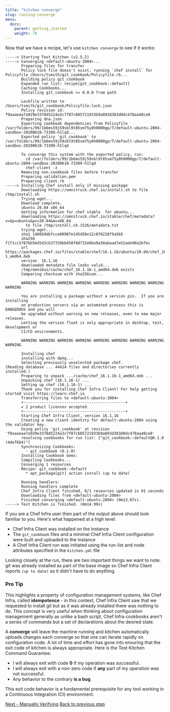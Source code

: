 ```yaml
---
title: "kitchen converge"
slug: running-converge
menu:
  docs:
    parent: getting_started
    weight: 70
---
```


Now that we have a recipe, let's use `kitchen converge` to see if it works:

~~~
-----> Starting Test Kitchen (v2.5.2)
-----> Converging <default-ubuntu-2004>...
       Preparing files for transfer
       Policy lock file doesn't exist, running `chef install` for Policyfile /Users/tsmith/git_cookbook/Policyfile.rb...
       Building policy git_cookbook
       Expanded run list: recipe[git_cookbook::default]
       Caching Cookbooks...
       Installing git_cookbook >= 0.0.0 from path

       Lockfile written to /Users/tsmith/git_cookbook/Policyfile.lock.json
       Policy revision id: f9aaaeaa7a929e3370d5224a3c7f07c605721933b9a893d383d0dc478aa48ce8
       Preparing dna.json
       Exporting cookbook dependencies from Policyfile /var/folders/99/1b6ms59j59sbl9t85sm75y8h0000gp/T/default-ubuntu-2004-sandbox-20200610-73309-h1lqd...
       Exported policy 'git_cookbook' to /var/folders/99/1b6ms59j59sbl9t85sm75y8h0000gp/T/default-ubuntu-2004-sandbox-20200610-73309-h1lqd

       To converge this system with the exported policy, run:
         cd /var/folders/99/1b6ms59j59sbl9t85sm75y8h0000gp/T/default-ubuntu-2004-sandbox-20200610-73309-h1lqd
         chef-client -z
       Removing non-cookbook files before transfer
       Preparing validation.pem
       Preparing client.rb
-----> Installing Chef install only if missing package
       Downloading https://omnitruck.chef.io/install.sh to file /tmp/install.sh
       Trying wget...
       Download complete.
       ubuntu 20.04 x86_64
       Getting information for chef stable  for ubuntu...
       downloading https://omnitruck.chef.io/stable/chef/metadata?v=&p=ubuntu&pv=20.04&m=x86_64
         to file /tmp/install.sh.1526/metadata.txt
       trying wget...
       sha1	1466b9dbfcce80987e145d58e12c076216f9a5b5
       sha256	f1f1cc5787bb56d5d3cb37339bb458f8d715e0be9a58abaad7e52ade90a2bfec
       url	https://packages.chef.io/files/stable/chef/16.1.16/ubuntu/20.04/chef_16.1.16-1_amd64.deb
       version	16.1.16
       downloaded metadata file looks valid...
       /tmp/omnibus/cache/chef_16.1.16-1_amd64.deb exists
       Comparing checksum with sha256sum...

       WARNING WARNING WARNING WARNING WARNING WARNING WARNING WARNING WARNING

       You are installing a package without a version pin.  If you are installing
       on production servers via an automated process this is DANGEROUS and you will
       be upgraded without warning on new releases, even to new major releases.
       Letting the version float is only appropriate in desktop, test, development or
       CI/CD environments.

       WARNING WARNING WARNING WARNING WARNING WARNING WARNING WARNING WARNING

       Installing chef
       installing with dpkg...
       Selecting previously unselected package chef.
(Reading database ... 44414 files and directories currently installed.)
       Preparing to unpack .../cache/chef_16.1.16-1_amd64.deb ...
       Unpacking chef (16.1.16-1) ...
       Setting up chef (16.1.16-1) ...
       Thank you for installing Chef Infra Client! For help getting started visit https://learn.chef.io
       Transferring files to <default-ubuntu-2004>
       +---------------------------------------------+
       ✔ 2 product licenses accepted.
       +---------------------------------------------+
       Starting Chef Infra Client, version 16.1.16
       Creating a new client identity for default-ubuntu-2004 using the validator key.
       Using policy 'git_cookbook' at revision 'f9aaaeaa7a929e3370d5224a3c7f07c605721933b9a893d383d0dc478aa48ce8'
       resolving cookbooks for run list: ["git_cookbook::default@0.1.0 (4def6b4)"]
       Synchronizing Cookbooks:
         - git_cookbook (0.1.0)
       Installing Cookbook Gems:
       Compiling Cookbooks...
       Converging 1 resources
       Recipe: git_cookbook::default
         * apt_package[git] action install (up to date)

       Running handlers:
       Running handlers complete
       Chef Infra Client finished, 0/1 resources updated in 01 seconds
       Downloading files from <default-ubuntu-2004>
       Finished converging <default-ubuntu-2004> (0m13.07s).
-----> Test Kitchen is finished. (0m14.99s)
~~~

If you are a Chef Infra user then part of the output above should look familiar to you. Here's what happened at a high level:

* Chef Infra Client was installed on the instance
* The `git_cookbook` files and a minimal Chef Infra Client configuration were built and uploaded to the instance
* A Chef Infra Client run was initiated using the run-list and node attributes specified in the `kitchen.yml` file

Looking closely at the run, there are two important things we want to note: git was already installed as part of the base image so Chef Infra Client reports `(up to date)` as it didn't have to do anything.

<div class="callout">
<h3 class="callout--title">Pro Tip</h3>
This highlights a property of configuration management systems, like Chef Infra, called <b>idempotence</b> - in this context, Chef Infra Client saw that we requested to install git but as it was already installed there was nothing to do. This concept is very useful when thinking about configuration management generally as unlike a bash script, Chef Infra cookbooks aren't a series of commands but a set of declarations about the desired state.
</div>

A **converge** will leave the machine running and kitchen automatically uploads changes each converge so that one can iterate rapidly on configuration code. A lot of time and effort has gone into ensuring that the exit code of kitchen is always appropriate. Here is the Test Kitchen Command Guarantee:

* I will always exit with code **0** if my operation was successful.
* I will always exit with a non-zero code if **any** part of my operation was not successful.
* Any behavior to the contrary **is a bug**.

This exit code behavior is a fundamental prerequisite for any tool working in a Continuous Integration (CI) environment.

<div class="sidebar--footer">
<a class="button primary-cta" href="/docs/getting-started/manually-verifying">Next - Manually Verifying</a>
<a class="sidebar--footer--back" href="/docs/getting-started/writing-recipe">Back to previous step</a>
</div>

